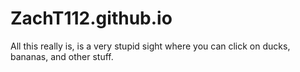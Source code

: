 # ZachT112.github.io
All this really is, is a very stupid sight where you can click on ducks, bananas, and other stuff.
